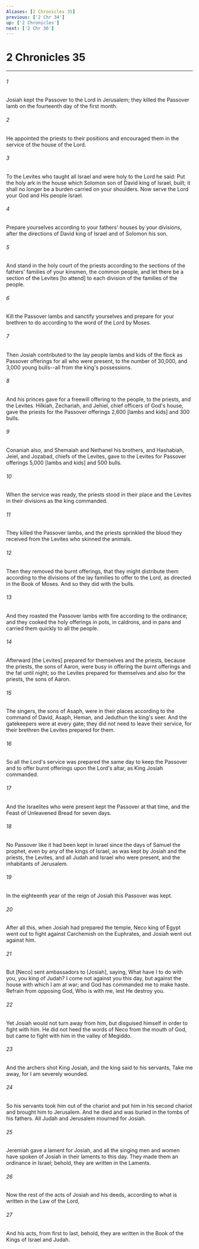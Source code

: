 ```yaml
---
Aliases: [2 Chronicles 35]
previous: ['2 Chr 34']
up: ['2 Chronicles']
next: ['2 Chr 36']
---
```

# 2 Chronicles 35

***














###### 1 






Josiah kept the Passover to the Lord in Jerusalem; they killed the Passover lamb on the fourteenth day of the first month. 













###### 2 






He appointed the priests to their positions and encouraged them in the service of the house of the Lord. 













###### 3 






To the Levites who taught all Israel and were holy to the Lord he said: Put the holy ark in the house which Solomon son of David king of Israel, built; it shall no longer be a burden carried on your shoulders. Now serve the Lord your God and His people Israel. 













###### 4 






Prepare yourselves according to your fathers' houses by your divisions, after the directions of David king of Israel and of Solomon his son. 













###### 5 






And stand in the holy court of the priests according to the sections of the fathers' families of your kinsmen, the common people, and let there be a section of the Levites [to attend] to each division of the families of the people. 













###### 6 






Kill the Passover lambs and sanctify yourselves and prepare for your brethren to do according to the word of the Lord by Moses. 













###### 7 






Then Josiah contributed to the lay people lambs and kids of the flock as Passover offerings for all who were present, to the number of 30,000, and 3,000 young bulls--all from the king's possessions. 













###### 8 






And his princes gave for a freewill offering to the people, to the priests, and the Levites. Hilkiah, Zechariah, and Jehiel, chief officers of God's house, gave the priests for the Passover offerings 2,600 [lambs and kids] and 300 bulls. 













###### 9 






Conaniah also, and Shemaiah and Nethanel his brothers, and Hashabiah, Jeiel, and Jozabad, chiefs of the Levites, gave to the Levites for Passover offerings 5,000 [lambs and kids] and 500 bulls. 













###### 10 






When the service was ready, the priests stood in their place and the Levites in their divisions as the king commanded. 













###### 11 






They killed the Passover lambs, and the priests sprinkled the blood they received from the Levites who skinned the animals. 













###### 12 






Then they removed the burnt offerings, that they might distribute them according to the divisions of the lay families to offer to the Lord, as directed in the Book of Moses. And so they did with the bulls. 













###### 13 






And they roasted the Passover lambs with fire according to the ordinance; and they cooked the holy offerings in pots, in caldrons, and in pans and carried them quickly to all the people. 













###### 14 






Afterward [the Levites] prepared for themselves and the priests, because the priests, the sons of Aaron, were busy in offering the burnt offerings and the fat until night; so the Levites prepared for themselves and also for the priests, the sons of Aaron. 













###### 15 






The singers, the sons of Asaph, were in their places according to the command of David, Asaph, Heman, and Jeduthun the king's seer. And the gatekeepers were at every gate; they did not need to leave their service, for their brethren the Levites prepared for them. 













###### 16 






So all the Lord's service was prepared the same day to keep the Passover and to offer burnt offerings upon the Lord's altar, as King Josiah commanded. 













###### 17 






And the Israelites who were present kept the Passover at that time, and the Feast of Unleavened Bread for seven days. 













###### 18 






No Passover like it had been kept in Israel since the days of Samuel the prophet, even by any of the kings of Israel, as was kept by Josiah and the priests, the Levites, and all Judah and Israel who were present, and the inhabitants of Jerusalem. 













###### 19 






In the eighteenth year of the reign of Josiah this Passover was kept. 













###### 20 






After all this, when Josiah had prepared the temple, Neco king of Egypt went out to fight against Carchemish on the Euphrates, and Josiah went out against him. 













###### 21 






But [Neco] sent ambassadors to [Josiah], saying, What have I to do with you, you king of Judah? I come not against you this day, but against the house with which I am at war; and God has commanded me to make haste. Refrain from opposing God, Who is with me, lest He destroy you. 













###### 22 






Yet Josiah would not turn away from him, but disguised himself in order to fight with him. He did not heed the words of Neco from the mouth of God, but came to fight with him in the valley of Megiddo. 













###### 23 






And the archers shot King Josiah, and the king said to his servants, Take me away, for I am severely wounded. 













###### 24 






So his servants took him out of the chariot and put him in his second chariot and brought him to Jerusalem. And he died and was buried in the tombs of his fathers. All Judah and Jerusalem mourned for Josiah. 













###### 25 






Jeremiah gave a lament for Josiah, and all the singing men and women have spoken of Josiah in their laments to this day. They made them an ordinance in Israel; behold, they are written in the Laments. 













###### 26 






Now the rest of the acts of Josiah and his deeds, according to what is written in the Law of the Lord, 













###### 27 






And his acts, from first to last, behold, they are written in the Book of the Kings of Israel and Judah.
